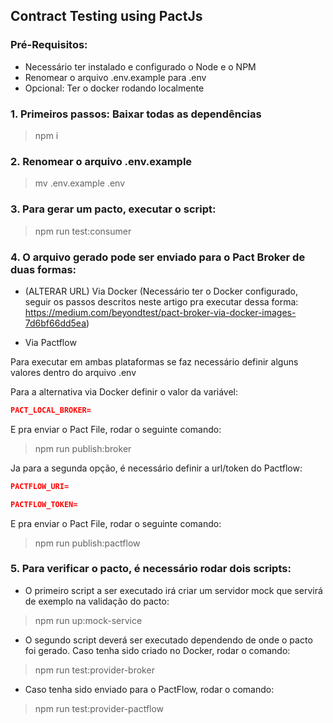 ## Contract Testing using PactJs

### Pré-Requisitos:

* Necessário ter instalado e configurado o Node e o NPM
* Renomear o arquivo .env.example para .env 
* Opcional: Ter o docker rodando localmente

### 1. Primeiros passos: Baixar todas as dependências

> npm i

### 2. Renomear o arquivo .env.example

> mv .env.example .env

### 3. Para gerar um pacto, executar o script:

> npm run test:consumer

### 4. O arquivo gerado pode ser enviado para o Pact Broker de duas formas:

* (ALTERAR URL) Via Docker (Necessário ter o Docker configurado, seguir os passos descritos neste artigo pra executar dessa forma: https://medium.com/beyondtest/pact-broker-via-docker-images-7d6bf66dd5ea)

* Via Pactflow

Para executar em ambas plataformas se faz necessário definir alguns valores dentro do arquivo .env

Para a alternativa via Docker definir o valor da variável:

```json
PACT_LOCAL_BROKER=
```
E pra enviar o Pact File, rodar o seguinte comando:

> npm run publish:broker

Ja para a segunda opção, é necessário definir a url/token do Pactflow:

```json
PACTFLOW_URI=

PACTFLOW_TOKEN=
```

E pra enviar o Pact File, rodar o seguinte comando:

> npm run publish:pactflow

### 5. Para verificar o pacto, é necessário rodar dois scripts:

* O primeiro script a ser executado irá criar um servidor mock que servirá de exemplo na validação do pacto:

> npm run up:mock-service

* O segundo script deverá ser executado dependendo de onde o pacto foi gerado. Caso tenha sido criado no Docker, rodar o comando:

> npm run test:provider-broker

* Caso tenha sido enviado para o PactFlow, rodar o comando:

> npm run test:provider-pactflow